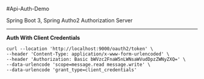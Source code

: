 #Api-Auth-Demo

Spring Boot 3, Spring Autho2 Authorization Server

------
**Auth With Client Credentials**
```
curl --location 'http://localhost:9000/oauth2/token' \
--header 'Content-Type: application/x-www-form-urlencoded' \
--header 'Authorization: Basic bWVzc2FnaW5nLWNsaWVudDpzZWNyZXQ=' \
--data-urlencode 'scope=message.read message.write' \
--data-urlencode 'grant_type=client_credentials'
```

